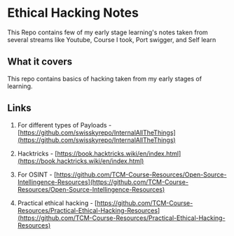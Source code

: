 # Ethical Hacking Notes

This Repo contains few of my early stage learning's notes taken from several streams like Youtube, Course I took, Port swigger, and Self learn

## What it covers

This repo contains basics of hacking taken from my early stages of learning.

## Links

1. For different types of Payloads - [https://github.com/swisskyrepo/InternalAllTheThings](https://github.com/swisskyrepo/InternalAllTheThings)

2. Hacktricks - [https://book.hacktricks.wiki/en/index.html](https://book.hacktricks.wiki/en/index.html)

3. For OSINT - [https://github.com/TCM-Course-Resources/Open-Source-Intellingence-Resources](https://github.com/TCM-Course-Resources/Open-Source-Intellingence-Resources)

4. Practical ethical hacking - [https://github.com/TCM-Course-Resources/Practical-Ethical-Hacking-Resources](https://github.com/TCM-Course-Resources/Practical-Ethical-Hacking-Resources)
